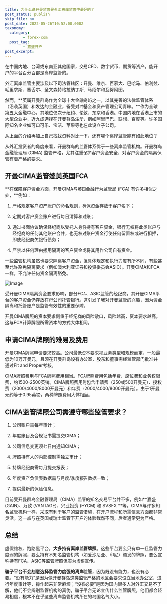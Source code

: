 ```yaml
---
title: 为什么说开曼监管是外汇离岸监管中最好的？
post_status: publish
skip_file: no
post_date: 2022-05-26T10:52:00.000Z
taxonomy:
  category:
        - forex-com
  post_tag:
        - 嘉盛开户
post_excerpt: 
---
```

在中国内地、台湾或东南亚其他国家，交易CFD、数字货币、期货等资产，能开户的平台百分百都是离岸监管的。

外汇离岸监管主要涉及以下司法管辖区：开曼、维京、百慕大、巴哈马、伯利兹、毛里求斯、塞舌尔、圣文森特格拉纳丁斯、马绍尔和瓦努阿图。

然而，**英属开曼群岛作为全球十大金融岛屿之一，以其完善的法律监管体系（沿袭英国）和发达的金融业，备受对冲基金和资产管理公司青睐。**作为全球第五大金融中心，其地位仅次于纽约、伦敦、东京和香港。中国内地在香港上市的大型企业中，近九成选择在开曼群岛注册，例如阿里巴巴、联想、百度等。许多国际知名企业如可口可乐、宝洁、苹果等也在此设立子公司。

从上面的介绍再加上自己找找资料对比一下，还有哪个离岸监管能有如此地位？

从外汇投资者的角度来看，开曼群岛的监管体系优于一些离岸监管机构。开曼群岛金融管理局 (CIMA) 监管严格，尤其注重保护客户资金安全，对客户资金的隔离保管有着严格的要求。

## 开曼CIMA监管媲美英国FCA

**在保障客户资金方面，开曼CIMA与英国金融行为监管局 (FCA) 有许多相似之处，**例如：

1. 严格规定客户资产账户的命名规则，确保资金存放于客户名下；

1. 定期对客户资金账户进行每日清算和对账；

1. 通过书面协议确保经纪商以受托人身份持有客户资金，银行无权将此类账户与经纪商的任何其他账户合并，也无权对账户资金行使任何留置权或进行扣押，即使经纪商欠银行债务；

1. 严禁以任何理由挪用隔离的客户资金或将其用作公司自有资金。

一些监管机构虽然也要求隔离客户资金，但具体规定和执行力度有所不同，有些甚至允许豁免隔离要求（例如澳大利亚证券和投资委员会ASIC）。开曼CIMA和FCA一样，不允许任何资金隔离豁免。

![Image](https://prod-files-secure.s3.us-west-2.amazonaws.com/39ed1227-6d7d-4570-be36-9ccd4a2c4241/bd849744-3fcb-4a37-8312-357962c8f065/image.png?X-Amz-Algorithm=AWS4-HMAC-SHA256&X-Amz-Content-Sha256=UNSIGNED-PAYLOAD&X-Amz-Credential=ASIAZI2LB466SND3HOAL%2F20251101%2Fus-west-2%2Fs3%2Faws4_request&X-Amz-Date=20251101T221315Z&X-Amz-Expires=3600&X-Amz-Security-Token=IQoJb3JpZ2luX2VjEGwaCXVzLXdlc3QtMiJHMEUCIQCytkckyY7ErUPIE2TXqjuZ5zJUCZkKv96GfpTaF6eWWwIgQcTwZ%2FQXDEmTX7Z0DaU16xfOFnlDo8R7jdy88LrMkOoq%2FwMINRAAGgw2Mzc0MjMxODM4MDUiDANkJr1YCjlFgAFW4CrcA02GDyAcidvxVB5eo9vyXpnVQUhDC0eB8k3bWd8nyp47D3JIgYjCdIL%2BuRPxmkiZ86q12EWLQUs8Bmk%2Bi3h1ODK6xavSTWwOHMQtJseR7F4QpuPzR5xqTUG0UGQXKn3yIOVP%2FI7h0P%2FqZp8EZ5i26sF4%2BvnHn%2Bed7ARS9hsD%2BoU2Lc%2BF2tFb%2Bgs6B5TmRaM8aveTGvbj%2FlfXzk5MomTQHYQU%2F11Yv%2B7VZ1sOiN5HCYlTS1SUYWhXoz85tJp%2FiZB7CBkiSWf1w6viyr0nrnhI3dxwRCWRYsd%2B%2FwwQ%2BrRaeYS%2B7reMgZCO1PJRZW%2BHimKV4B7K%2B61uqzOJXhtWMC45ov8fMjePmGWgkPg8JDXS3R2ht36IR5%2B4oTUwcBtd%2BY%2BEkIrtYApRAh9P2IIBUbDIcOGngfExu4Cx3x5cBtszaKz7yBjrGNm01dXmekiePAtcLpGxUF1SYeHskU%2BRVYtIkQB%2Bydlkpj8xLK5LMtQCzK5%2FkaVdGamw%2BDCda5a5jwR0aylt5ORSNAM9kzGBN7omIpKLO1Q%2FfVdvDeeT6t5WOKa0yIyRKQ%2BznduhXHIO0BojZiMiVIeEfGzrD1DqH4HPnmPOPLe93keUX7PCwX%2BGS5eE055tMs7wkOFsqgbaML3CmcgGOqUBxzIC7u5CZYjrRQHa%2FOzmSIub6ypzYUj6Ca5uRWWmN58OROGT6lEU00joYD7HCtCCRts7r4G1%2BJBcDOnCt0Tdu0m0j2VdvX2jsvcKuJkZGQYS%2FzlerSqnigClPJdRyEBIC63Q652I06lfNW1T9stbuvmqXmF1P7U%2FaEy8ANImmUSyWLyRxoCvEgYciAspBzmLLL0S%2FUAOG%2BHrOoOUFSLDmhNFG%2F2q&X-Amz-Signature=c63a2a4baef6c41cc35ab50a10a2ec45cf66e5dfd18fc7f0767c1eb3989450c9&X-Amz-SignedHeaders=host&x-amz-checksum-mode=ENABLED&x-id=GetObject)

受开曼CIMA隔离资金要求影响，部分FCA、ASIC监管的经纪商，其开曼CIMA平台的客户资金仍存放在母公司托管银行。这引发了我对开曼监管的兴趣，因为资金隔离和托管账户是监管有效性的重要保障。

开曼CIMA牌照的资本要求侧重于经纪商的风险敞口，风险越高，资本要求越高。这与FCA计算牌照所需资本的方式大体相同。

## **申请CIMA牌照的难易及费用**

开曼CIMA牌照申请要求较高。公司最低资本要求视业务类型和规模而定，一般最低为10万开曼元，且须在开曼群岛设有办公室，股东和董事需经监管部门批准并通过Fit and Proper考核。

CIMA牌照费用与FCA牌照费用相当。FCA牌照费用包括年费、席位费和业务权限费，约1500-2500英镑。CIMA牌照费用则包含申请费（250或500开曼元）、授权费（2000/4000/8000开曼元）和年费（2000/4000/8000开曼元）。由于1开曼元约等于0.95英镑，两种牌照费用大体相当。

## CIMA监管牌照公司需遵守哪些监管要求？

1. 公司账户需每年审计；

1. 年度账目及合规证书需提交CIMA；

1. 公司信息变更须七日内通知CIMA；

1. 牌照持有人的内部控制需独立审计；

1. 持牌经纪商需每月提交报表；

1. 年度资产负债表数据需与月度/季度报告数据一致；

1. 提供最新的保险信息。

目前受开曼群岛金融管理局（CIMA）监管的知名交易平台并不多，例如**嘉盛 (GAIN)、万致 (VANTAGE)、兴业投资 (HYCM) 和 SVSFX **等。CIMA与许多知名监管机构一样，采取有利于客户的监管措施，在开户流程和所需信息方面都非常灵活。这一点与在英国或瑞士监管下开户的体验截然不同，后者通常更为严格。

## 总结

虚假维权、跑路黑平台，**大多持有离岸监管牌照**。这些平台要么只有单一且监管力度弱的牌照，要么持有不知名监管机构（如爱沙尼亚、印尼）颁发的牌照，要么宣称持有FCA、ASIC等监管牌照但实为虚假宣传。

**骗子平台不会刻意选择监管力度强的离岸监管**，因为既没有能力，也没有必要。“没有能力”是因为像开曼群岛这类监管严格的地区会要求设立当地办公室、进行年度审计等，操作起来非常麻烦；“没有必要”是因为国内很多人对外汇交易不了解，他们不会辨别监管机构的真伪，骗子平台无论宣传什么监管牌照，他们都会轻易相信，根本不在乎这些离岸监管机构所在的岛国名气大小。
